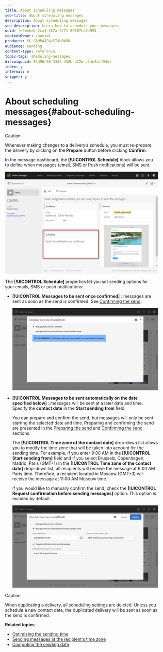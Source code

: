 ```yaml
---
title: About scheduling messages
seo-title: About scheduling messages
description: About scheduling messages
seo-description: Learn how to schedule your messages.
uuid: fe9bebeb-2ca1-467a-9f71-89f07cc6a993
contentOwner: sauviat
products: SG_CAMPAIGN/STANDARD
audience: sending
content-type: reference
topic-tags: sheduling-messages
discoiquuid: 83d96c90-3333-452b-b72b-a24e4ae494de
index: y
internal: n
snippet: y
---
```


# About scheduling messages{#about-scheduling-messages}

>[!CAUTION]
>
>Whenever making changes to a delivery’s schedule, you must re-prepare the delivery by clicking on the **Prepare** button before clicking **Confirm**.

In the message dashboard, the **[!UICONTROL Schedule]** block allows you to define when messages (email, SMS or Push notifications) will be sent.

![](assets/delivery_dashboard.png)

The **[!UICONTROL Schedule]** properties let you set sending options for your emails, SMS or push notifications:

* **[!UICONTROL Messages to be sent once confirmed]** : messages are sent as soon as the send is confirmed. See [Confirming the send](../../sending/using/confirming-the-send.md).

  ![](assets/delivery_planning_1.png)

* **[!UICONTROL Messages to be sent automatically on the date specified below]** : messages will be sent at a later date and time. Specify the **contact date** in the **Start sending from** field.

  You can prepare and confirm the send, but messages will only be sent starting the selected date and time. Preparing and confirming the send are presented in the [Preparing the send](../../sending/using/preparing-the-send.md) and [Confirming the send](../../sending/using/confirming-the-send.md) sections.

  The **[!UICONTROL Time zone of the contact date]** drop-down list allows you to modify the time zone that will be taken into account for the sending time. For example, if you enter 9:00 AM in the **[!UICONTROL Start sending from]** field and if you select Brussels, Copenhagen, Madrid, Paris (GMT+1) in the **[!UICONTROL Time zone of the contact date]** drop-down list, all recipients will receive the message at 9:00 AM Paris time. Therefore, a recipient located in Moscow (GMT+3) will receive the message at 11:00 AM Moscow time.

  If you would like to manually confirm the send, check the **[!UICONTROL Request confirmation before sending messages]** option. This option is enabled by default.

  ![](assets/delivery_planning.png)

>[!CAUTION]
>
>When duplicating a delivery, all scheduling settings are deleted. Unless you schedule a new contact date, the duplicated delivery will be sent as soon as the send is confirmed.

**Related topics**:

* [Optimizing the sending time](../../sending/using/optimizing-the-sending-time.md)
* [Sending messages at the recipient's time zone](../../sending/using/sending-messages-at-the-recipient-s-time-zone.md)
* [Computing the sending date](../../sending/using/computing-the-sending-date.md)

